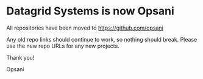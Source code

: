 # Datagrid Systems is now Opsani
All repositories have been moved to https://github.com/opsani

Any old repo links should continue to work, so nothing should break. Please use the new repo URLs for any new projects.

Thank you!

Opsani
